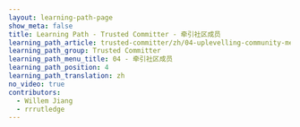 ```yaml
---
layout: learning-path-page
show_meta: false
title: Learning Path - Trusted Committer - 牵引社区成员
learning_path_article: trusted-committer/zh/04-uplevelling-community-members-zh.asciidoc
learning_path_group: Trusted Committer
learning_path_menu_title: 04 - 牵引社区成员
learning_path_position: 4
learning_path_translation: zh
no_video: true
contributors:
  - Willem Jiang
  - rrrutledge
---
```

<!--- This file autogenerated from https://github.com/InnerSourceCommons/InnerSourceLearningPath/blob/master/scripts/generate_learning_path_markdown.js -->